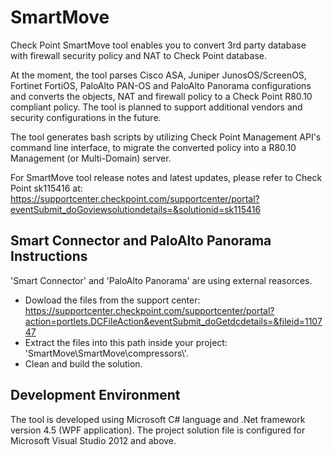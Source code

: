# SmartMove
Check Point SmartMove tool enables you to convert 3rd party database with firewall security policy and NAT to Check Point database.

At the moment, the tool parses Cisco ASA, Juniper JunosOS/ScreenOS, Fortinet FortiOS, PaloAlto PAN-OS and PaloAlto Panorama configurations and converts the objects, NAT and firewall policy to a Check Point R80.10 compliant policy. The tool is planned to support additional vendors and security configurations in the future.

The tool generates bash scripts by utilizing Check Point Management API's command line interface, to migrate the converted policy into a R80.10 Management (or Multi-Domain) server.

For SmartMove tool release notes and latest updates, please refer to Check Point sk115416 at:
https://supportcenter.checkpoint.com/supportcenter/portal?eventSubmit_doGoviewsolutiondetails=&solutionid=sk115416


## Smart Connector and PaloAlto Panorama Instructions
'Smart Connector' and 'PaloAlto Panorama' are using external reasorces.

* Dowload the files from the support center: 
https://supportcenter.checkpoint.com/supportcenter/portal?action=portlets.DCFileAction&eventSubmit_doGetdcdetails=&fileid=110747
* Extract the files into this path inside your project: 'SmartMove\SmartMove\compressors\\'.
* Clean and build the solution.


## Development Environment
The tool is developed using Microsoft C# language and .Net framework version 4.5 (WPF application). The project solution file is configured for Microsoft Visual Studio 2012 and above.
